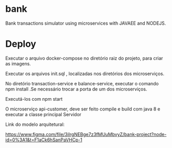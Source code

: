 
# bank
Bank transactions simulator using microservices with JAVAEE and NODEJS.

# Deploy
Executar o arquivo docker-compose no diretório raiz do projeto, para criar as imagens.

Executar os arquivos init.sql , localizadas nos diretórios dos microserviços.

No diretório transaction-service e balance-service, executar o comando npm install .Se necessário trocar a porta de um dos microserviços.

Executá-los com npm start

O microserviço api-customer, deve ser feito compile e build com java 8 e executar a classe principal Servidor


Link do modelo arquitetural:

https://www.figma.com/file/3ilrgNEBge7z3fMUuMbvyZ/bank-project?node-id=0%3A1&t=F1aCk6hSanPaVHCp-1
